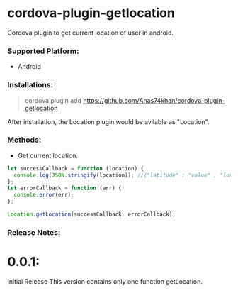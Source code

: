 # cordova-plugin-getlocation

Cordova plugin to get current location of user in android.

### Supported Platform:

- Android

### Installations:

> cordova plugin add https://github.com/Anas74khan/cordova-plugin-getlocation

After installation, the Location plugin would be avilable as "Location".

### Methods:

- Get current location.

```js
let successCallback = function (location) {
  console.log(JSON.stringify(location)); //{"latitude" : "value" , "longitude" : "value"}
};
let errorCallback = function (err) {
  console.error(err);
};

Location.getLocation(successCallback, errorCallback);
```

### Release Notes:

# 0.0.1:

Initial Release
This version contains only one function getLocation.
